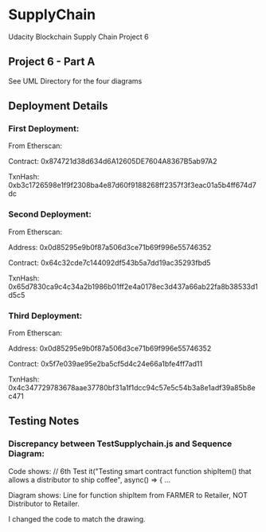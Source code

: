 # SupplyChain
Udacity Blockchain Supply Chain Project 6

## Project 6 - Part A
See UML Directory for the four diagrams

## Deployment Details 
### First Deployment:
From Etherscan:

Contract:
0x874721d38d634d6A12605DE7604A8367B5ab97A2

TxnHash:
0xb3c1726598e1f9f2308ba4e87d60f9188268ff2357f3f3eac01a5b4ff674d7dc

### Second Deployment:
From Etherscan:

Address:
0x0d85295e9b0f87a506d3ce71b69f996e55746352

Contract:
0x64c32cde7c144092df543b5a7dd19ac35293fbd5

TxnHash:
0x65d7830ca9c4c34a2b1986b01ff2e4a0178ec3d437a66ab22fa8b38533d1d5c5


### Third Deployment:
From Etherscan:

Address:
0x0d85295e9b0f87a506d3ce71b69f996e55746352

Contract:
0x5f7e039ae95e2ba5cf5d4c24e66a1bfe4ff7ad11

TxnHash:
0x4c347729783678aae37780bf31a1f1dcc94c57e5c54b3a8e1adf39a85b8ec471




## Testing Notes
### Discrepancy between TestSupplychain.js and Sequence Diagram:
Code shows: // 6th Test
    it("Testing smart contract function shipItem() that allows a distributor to ship coffee", async() => { ...

Diagram shows: Line for function shipItem from FARMER to Retailer, NOT Distributor to Retailer.

I changed the code to match the drawing.
